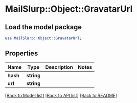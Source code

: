 # MailSlurp::Object::GravatarUrl

## Load the model package
```perl
use MailSlurp::Object::GravatarUrl;
```

## Properties
Name | Type | Description | Notes
------------ | ------------- | ------------- | -------------
**hash** | **string** |  | 
**url** | **string** |  | 

[[Back to Model list]](../README#documentation-for-models) [[Back to API list]](../README#documentation-for-api-endpoints) [[Back to README]](../README)


